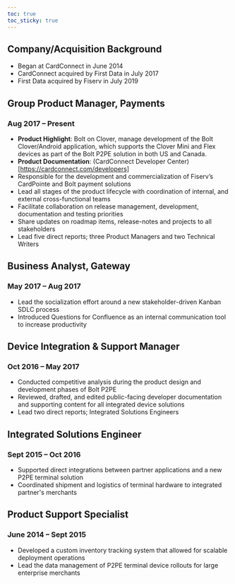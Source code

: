 ```yaml
---
toc: true
toc_sticky: true
---
```


## Company/Acquisition Background

- Began at CardConnect in June 2014
- CardConnect acquired by First Data in July 2017
- First Data acquired by Fiserv in July 2019

## Group Product Manager, Payments
### Aug 2017 – Present 

- **Product Highlight**: Bolt on Clover, manage development of the Bolt Clover/Android application, which supports the Clover Mini and Flex devices as part of the Bolt P2PE solution in both US and Canada. 
- **Product Documentation**: (CardConnect Developer Center)[https://cardconnect.com/developers]
- Responsible for the development and commercialization of Fiserv’s CardPointe and Bolt payment solutions
-  Lead all stages of the product lifecycle with coordination of internal, and external cross-functional teams
- Facilitate collaboration on release management, development, documentation and testing priorities
- Share updates on roadmap items, release-notes and projects to all stakeholders
- Lead five direct reports; three Product Managers and two Technical Writers

## Business Analyst, Gateway
### May 2017 – Aug 2017 
- Lead the socialization effort around a new stakeholder-driven Kanban SDLC process
- Introduced Questions for Confluence as an internal communication tool to increase productivity

## Device Integration & Support Manager
### Oct 2016 – May 2017
- Conducted competitive analysis during the product design and development phases of Bolt P2PE
- Reviewed, drafted, and  edited public-facing developer documentation and supporting content for all integrated device solutions
- Lead two direct reports; Integrated Solutions Engineers

## Integrated Solutions Engineer
### Sept 2015 – Oct 2016
- Supported direct integrations between partner applications and a new P2PE terminal solution
- Coordinated shipment and logistics of terminal hardware to integrated partner's merchants

## Product Support Specialist
### June 2014 – Sept 2015
- Developed a custom inventory tracking system that allowed for scalable deployment operations
- Lead the data management of P2PE terminal device rollouts for large enterprise merchants